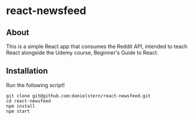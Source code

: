 # react-newsfeed

## About
This is a simple React app that consumes the Reddit API, intended to teach React alongside the Udemy course, Beginner's Guide to React.

## Installation
Run the following script!

```
git clone git@github.com:danielstern/react-newsfeed.git
cd react-newsfeed
npm install
npm start
```

